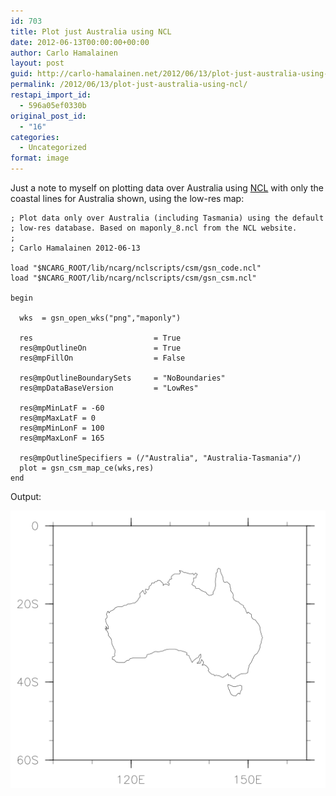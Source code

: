 ```yaml
---
id: 703
title: Plot just Australia using NCL
date: 2012-06-13T00:00:00+00:00
author: Carlo Hamalainen
layout: post
guid: http://carlo-hamalainen.net/2012/06/13/plot-just-australia-using-ncl/
permalink: /2012/06/13/plot-just-australia-using-ncl/
restapi_import_id:
  - 596a05ef0330b
original_post_id:
  - "16"
categories:
  - Uncategorized
format: image
---
```

Just a note to myself on plotting data over Australia using [NCL](http://www.ncl.ucar.edu/index.shtml) with only the coastal lines for Australia shown, using the low-res map:

    ; Plot data only over Australia (including Tasmania) using the default
    ; low-res database. Based on maponly_8.ncl from the NCL website.
    ;
    ; Carlo Hamalainen 2012-06-13

    load "$NCARG_ROOT/lib/ncarg/nclscripts/csm/gsn_code.ncl"
    load "$NCARG_ROOT/lib/ncarg/nclscripts/csm/gsn_csm.ncl"

    begin

      wks  = gsn_open_wks("png","maponly")

      res                           = True
      res@mpOutlineOn               = True
      res@mpFillOn                  = False

      res@mpOutlineBoundarySets     = "NoBoundaries"
      res@mpDataBaseVersion         = "LowRes"

      res@mpMinLatF = -60
      res@mpMaxLatF = 0
      res@mpMinLonF = 100
      res@mpMaxLonF = 165

      res@mpOutlineSpecifiers = (/"Australia", "Australia-Tasmania"/)
      plot = gsn_csm_map_ce(wks,res)
    end

Output: 

<img src="/stuff/maponly.png?w=1100&ssl=1" data-recalc-dims="1" />
